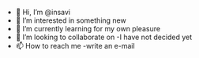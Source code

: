- 👋 Hi, I’m @insavi
- 👀 I’m interested in something new
- 🌱 I’m currently learning for my own pleasure
- 💞️ I’m looking to collaborate on -I have not decided yet
- 📫 How to reach me -write an e-mail

<!---
insavi/insavi is a ✨ special ✨ repository because its `README.md` (this file) appears on your GitHub profile.
You can click the Preview link to take a look at your changes.
--->
